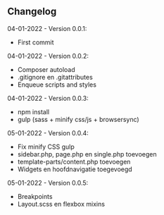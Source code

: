 Changelog
---------

04-01-2022 - Version 0.0.1:
- First commit

04-01-2022 - Version 0.0.2:
- Composer autoload
- .gitignore en .gitattributes
- Enqueue scripts and styles

04-01-2022 - Version 0.0.3:
- npm install
- gulp (sass + minify css/js + browsersync)

05-01-2022 - Version 0.0.4:
- Fix minify CSS gulp
- sidebar.php, page.php en single.php toevoegen
- template-parts/content.php toevoegen
- Widgets en hoofdnavigatie toegevoegd

05-01-2022 - Version 0.0.5:
- Breakpoints
- Layout.scss en flexbox mixins
